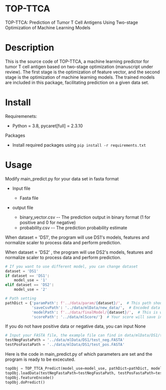 # TOP-TTCA
TOP-TTCA: Prediction of Tumor T Cell Antigens Using Two-stage Optimization of Machine Learning Models 

# Description
This is the source code of TOP-TTCA, a machine learning predictor for tumor T cell antigen based on two-stage optimization (manuscript under review). The first stage is the optimization of feature vector, and the second stage is the optimization of machine learning models. The trained models are included in this package, facilitating prediction on a given data set.

# Install
Requiremenets:
* Python = 3.8, pycaret[full] = 2.3.10

Packages
* Install required packages using `pip install -r requirements.txt`

# Usage
Modify main_predict.py for your data set in fasta format
* Input file
  * Fasta file
  
* output file
  * binary_vector.csv -- The prediction output in binary format (1 for positive and 0 for negative)
  * probability.csv -- The prediction probability estimate


When dataset = 'DS1', the program will use DS1's models, features and normalize scaler to process data and perform prediction.

When dataset = 'DS2' , the program will use DS2's models, features and normalize scaler to process data and perform prediction.
```py
# If you want to use different model, you can change dataset
dataset = 'DS1'
if dataset == 'DS1':
    model_use = '1'
elif dataset == 'DS2':
    model_use = '2'
```

```py
# Path setting
pathDict = {'paramPath': f'../data/param/{dataset}/',  # This path should contains featureTypeDict.pkl and robust.pkl, which are already included
            'saveCsvPath': '../data/mlData/new_data/',  # Encoded data will be automatically saved in this directory
            'modelPath': f'../data/finalModel/{dataset}/',  # This is where we put trained ML models such as catboost, et, gbc models, for example, the file catboost_final.pkl refers to the catboost model.
            'scorePath': '../data/mlScore/'}  # Your score will save in this path
```

If you do not have positive data or negative data, you can input None
```py
# Input your FASTA file, the example file can find in data/mlData/DS1/test_neg.FASTA
testNegFastaPath = '../data/mlData/DS1/test_neg.FASTA'
testPosFastaPath = '../data/mlData/DS1/test_pos.FASTA'
```

Here is the code in main_predict.py of which parameters are set and the program is ready to be excecuted.

```py
topObj = TOP_TTCA_Predict(model_use=model_use, pathDict=pathDict, modelNameList=['catboost', 'et', 'gbc'])
topObj.loadData(testNegFastaPath=testNegFastaPath, testPosFastaPath=testPosFastaPath)
topObj.featureEncode()
topObj.doPredict()
```

